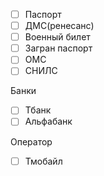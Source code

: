 - [ ] Паспорт
- [ ] ДМС(ренесанс)
- [ ] Военный билет
- [ ] Загран паспорт
- [ ] ОМС
- [ ] СНИЛС

Банки
- [ ] Тбанк
- [ ] Альфабанк

Оператор
- [ ] Тмобайл


